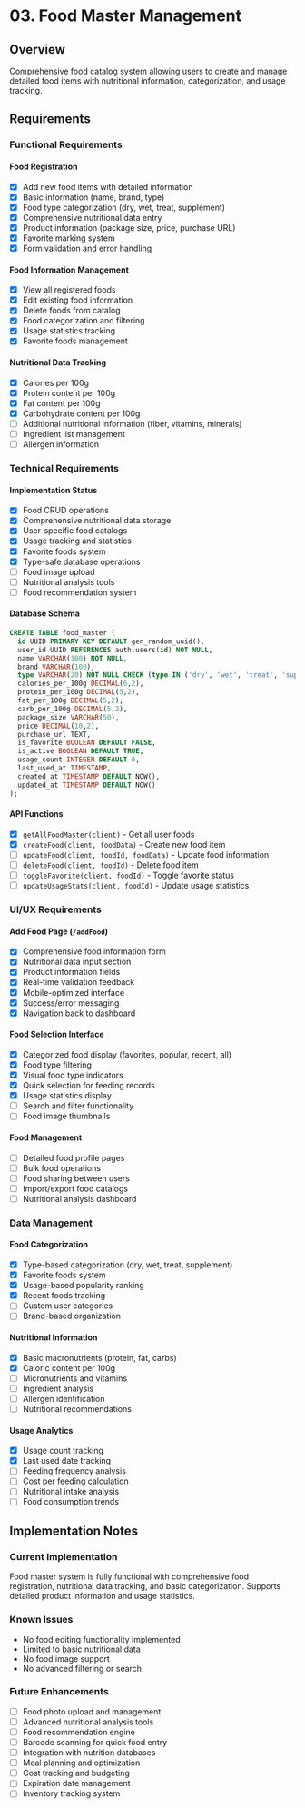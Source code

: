 # 03. Food Master Management

## Overview
Comprehensive food catalog system allowing users to create and manage detailed food items with nutritional information, categorization, and usage tracking.

## Requirements

### Functional Requirements

#### Food Registration
- [x] Add new food items with detailed information
- [x] Basic information (name, brand, type)
- [x] Food type categorization (dry, wet, treat, supplement)
- [x] Comprehensive nutritional data entry
- [x] Product information (package size, price, purchase URL)
- [x] Favorite marking system
- [x] Form validation and error handling

#### Food Information Management
- [x] View all registered foods
- [x] Edit existing food information
- [x] Delete foods from catalog
- [x] Food categorization and filtering
- [x] Usage statistics tracking
- [x] Favorite foods management

#### Nutritional Data Tracking
- [x] Calories per 100g
- [x] Protein content per 100g
- [x] Fat content per 100g
- [x] Carbohydrate content per 100g
- [ ] Additional nutritional information (fiber, vitamins, minerals)
- [ ] Ingredient list management
- [ ] Allergen information

### Technical Requirements

#### Implementation Status
- [x] Food CRUD operations
- [x] Comprehensive nutritional data storage
- [x] User-specific food catalogs
- [x] Usage tracking and statistics
- [x] Favorite foods system
- [x] Type-safe database operations
- [ ] Food image upload
- [ ] Nutritional analysis tools
- [ ] Food recommendation system

#### Database Schema
```sql
CREATE TABLE food_master (
  id UUID PRIMARY KEY DEFAULT gen_random_uuid(),
  user_id UUID REFERENCES auth.users(id) NOT NULL,
  name VARCHAR(100) NOT NULL,
  brand VARCHAR(100),
  type VARCHAR(20) NOT NULL CHECK (type IN ('dry', 'wet', 'treat', 'supplement')),
  calories_per_100g DECIMAL(6,2),
  protein_per_100g DECIMAL(5,2),
  fat_per_100g DECIMAL(5,2),
  carb_per_100g DECIMAL(5,2),
  package_size VARCHAR(50),
  price DECIMAL(10,2),
  purchase_url TEXT,
  is_favorite BOOLEAN DEFAULT FALSE,
  is_active BOOLEAN DEFAULT TRUE,
  usage_count INTEGER DEFAULT 0,
  last_used_at TIMESTAMP,
  created_at TIMESTAMP DEFAULT NOW(),
  updated_at TIMESTAMP DEFAULT NOW()
);
```

#### API Functions
- [x] `getAllFoodMaster(client)` - Get all user foods
- [x] `createFood(client, foodData)` - Create new food item
- [ ] `updateFood(client, foodId, foodData)` - Update food information
- [ ] `deleteFood(client, foodId)` - Delete food item
- [ ] `toggleFavorite(client, foodId)` - Toggle favorite status
- [ ] `updateUsageStats(client, foodId)` - Update usage statistics

### UI/UX Requirements

#### Add Food Page (`/addFood`)
- [x] Comprehensive food information form
- [x] Nutritional data input section
- [x] Product information fields
- [x] Real-time validation feedback
- [x] Mobile-optimized interface
- [x] Success/error messaging
- [x] Navigation back to dashboard

#### Food Selection Interface
- [x] Categorized food display (favorites, popular, recent, all)
- [x] Food type filtering
- [x] Visual food type indicators
- [x] Quick selection for feeding records
- [x] Usage statistics display
- [ ] Search and filter functionality
- [ ] Food image thumbnails

#### Food Management
- [ ] Detailed food profile pages
- [ ] Bulk food operations
- [ ] Food sharing between users
- [ ] Import/export food catalogs
- [ ] Nutritional analysis dashboard

### Data Management

#### Food Categorization
- [x] Type-based categorization (dry, wet, treat, supplement)
- [x] Favorite foods system
- [x] Usage-based popularity ranking
- [x] Recent foods tracking
- [ ] Custom user categories
- [ ] Brand-based organization

#### Nutritional Information
- [x] Basic macronutrients (protein, fat, carbs)
- [x] Caloric content per 100g
- [ ] Micronutrients and vitamins
- [ ] Ingredient analysis
- [ ] Allergen identification
- [ ] Nutritional recommendations

#### Usage Analytics
- [x] Usage count tracking
- [x] Last used date tracking
- [ ] Feeding frequency analysis
- [ ] Cost per feeding calculation
- [ ] Nutritional intake analysis
- [ ] Food consumption trends

## Implementation Notes

### Current Implementation
Food master system is fully functional with comprehensive food registration, nutritional data tracking, and basic categorization. Supports detailed product information and usage statistics.

### Known Issues
- No food editing functionality implemented
- Limited to basic nutritional data
- No food image support
- No advanced filtering or search

### Future Enhancements
- [ ] Food photo upload and management
- [ ] Advanced nutritional analysis tools
- [ ] Food recommendation engine
- [ ] Barcode scanning for quick food entry
- [ ] Integration with nutrition databases
- [ ] Meal planning and optimization
- [ ] Cost tracking and budgeting
- [ ] Expiration date management
- [ ] Inventory tracking system